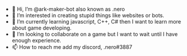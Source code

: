 - 👋 Hi, I’m @ark-maker-bot also known as .nero
- 👀 I’m interested in creating stupid things like websites or bots.
- 🌱 I’m currently learning javascript, C++, C# then I want to learn more about game developing.
- 💞️ I’m looking to collaborate on a game but I want to wait until I have enough experience.
- 📫 How to reach me add my discord, .nero#3887

<!---
ark-maker-bot/ark-maker-bot is a ✨ special ✨ repository because its my main website which has all my current projects on there.
--->
